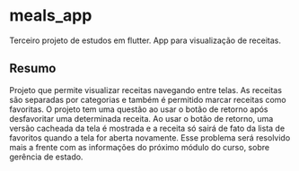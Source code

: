 # meals_app

Terceiro projeto de estudos em flutter. App para visualização de receitas.

## Resumo

Projeto que permite visualizar receitas navegando entre telas. As receitas são separadas por categorias e também é permitido marcar receitas como favoritas. O projeto tem uma questão ao usar o botão de retorno após desfavoritar uma determinada receita. Ao usar o botão de retorno, uma versão cacheada da tela é mostrada e a receita só sairá de fato da lista de favoritos quando a tela for aberta novamente. Esse problema será resolvido mais a frente com as informações do próximo módulo do curso, sobre gerência de estado.
